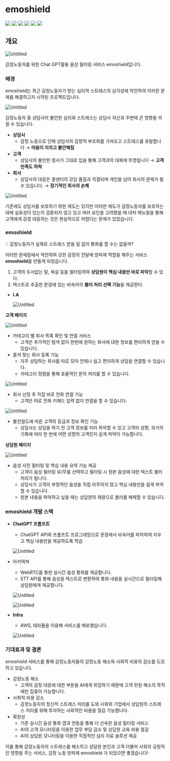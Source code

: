 # emoshield
<img src="https://img.shields.io/badge/react-61DAFB?style=for-the-badge&logo=react&logoColor=black">
<img src="https://img.shields.io/badge/Spring Boot-6DB33F?style=for-the-badge&logo=Spring Boot&logoColor=white"> 
<img src="https://img.shields.io/badge/Kotlin-7F52FF?style=for-the-badge&logo=Kotlin&logoColor=white">
<img src="https://img.shields.io/badge/mysql-4479A1?style=for-the-badge&logo=mysql&logoColor=white">
<img src="https://img.shields.io/badge/aws-232F3E?style=for-the-badge&logo=aws&logoColor=white">
<img src="https://img.shields.io/badge/terraform-232F3E?style=for-the-badge&logo=terraform&logoColor=white">

## 개요

![Untitled](https://s3-us-west-2.amazonaws.com/secure.notion-static.com/78d8ccba-8cac-4dd1-97bd-cfbdaaac0656/Untitled.png)

감정노동자를 위한 Chat GPT활용 음성 필터링 서비스 emoshield입니다.

### 배경

emoshield는 최근 감정노동자가 받는 심리적 스트레스의 심각성에 착안하여 이러한 문제를 해결하고자 시작된 프로젝트입니다.

![Untitled](https://s3-us-west-2.amazonaws.com/secure.notion-static.com/7d73e7b8-686e-4f30-8df1-d551f7b1e7e0/Untitled.png)

감정노동자 중 상담사의 불안한 심리와 스트레스는 상담사 자신과 주변에 큰 영향을 끼칠 수 있습니다.

- **상담사**
    - 감정 노동으로 인해 상담사의 감정적 부조화를 가져오고 스트레스를 유발합니다 → **마음이 지치고 불안해짐**
- **고객**
    - 상담사의 불안한 정서가 그대로 입을 통해 고객과의 대화에 투영됩니다 → **고객 만족도 하락**
- **회사**
    - 상담사의 대응은 콜센터의 강담 품질과 직결되며 개인을 넘어 회사의 문제가 될 수 있습니다. → **장기적인 회사의 손해**

![Untitled](https://s3-us-west-2.amazonaws.com/secure.notion-static.com/e2aafbee-95c5-4c67-9537-3fe948739998/Untitled.png)

기존에도 상담사를 보호하기 위한 제도는 있지만 이러한 제도가 감정노동자를 보호하는데에 실효성이 있는지 검증되지 않고 있고 여러 요인을 고려했을 때 대처 매뉴얼을 통해 고객에게 강경 대응하는 것은 현실적으로 어렵다는 문제가 있었습니다.

### emoshield

<aside>
💡 감정노동자가 실제로 스트레스 받을 일 없이 통화를 할 수는 없을까?

</aside>

이러한 문제점에서 착안하여 강한 감정의 전달에 방파제 역할을 해주는 서비스 **emoshield**를 만들게 되었습니다.

1. 고객의 두서없는 말, 욕설 등을 필터링하여 **상담원이 핵심 내용만 바로 파악**할 수 있다.
2. 텍스트로 추출한 문장에 있는 비속어의 **블러 처리 선택 기능**을 제공한다.
- **I.A**
    
    ![Untitled](https://s3-us-west-2.amazonaws.com/secure.notion-static.com/f9be6104-b9f5-456e-a8aa-1f7b6a12ddea/Untitled.png)
    

**고객 페이지**

![Untitled](https://s3-us-west-2.amazonaws.com/secure.notion-static.com/5625e5a4-a8be-45e4-84fe-7d3bdfdf0afa/Untitled.png)

- 카테고리 별 회사 목록 확인 및 연결 서비스
    - 고객은 추가적인 탐색 없이 한번에 원하는 회사에 대한 정보를 편리하게 얻을 수 있습니다.
- 즐겨 찾는 회사 등록 기능
    - 자주 상담하는 회사를 따로 모아 언제나 쉽고 편리하게 상담을 연결할 수 있습니다.
    - 카테고리 정렬을 통해 효율적인 문의 처리를 할 수 있습니다.

![Untitled](https://s3-us-west-2.amazonaws.com/secure.notion-static.com/d89f1ac6-0d99-4599-8dc1-de4379839ecc/Untitled.png)

- 회사 선정 후 직접 바로 전화 연결 기능
    - 고객은 따로 전화 키패드 입력 없이 연결을 할 수 있습니다.

![Untitled](https://s3-us-west-2.amazonaws.com/secure.notion-static.com/70b5783f-2460-4275-97a7-98b0f3f92cfa/Untitled.png)

- 불친절도에 따른 고객의 등급과 정보 확인 기능
    - 상담사는 상담을 하기 전 고객 정보를 미리 파악할 수 있고 고객의 성향, 과거의 기록에 따라 한 번에 어떤 성향의 고객인지 쉽게 파악이 가능합니다.

**상담원 페이지**

![Untitled](https://s3-us-west-2.amazonaws.com/secure.notion-static.com/06ce4176-2a66-46a7-9040-f0ee6d1eaa94/Untitled.png)

- 음성 사전 필터링 및 핵심 내용 요약 기능 제공
    - 고객이 음성 필터링 유/무를 선택하고 필터링 시 원본 음성에 대한 텍스트 블러처리가 됩니다.
    - 상담사가 고객의 부정적인 음성을 직접 마주하지 않고 핵심 내용만을 쉽게 파악할 수 있습니다.
    - 원본 내용을 파악하고 싶을 때는 상담원의 재량으로 블러를 해제할 수 있습니다.

### emoshield 개발 스택

- **ChatGPT 프롬프트**
    - ChatGPT API와 프롬프트 프로그래밍으로 문장에서 비속어를 파악하여 지우고 핵심 내용만을 제공하도록 학습
    
    ![Untitled](https://s3-us-west-2.amazonaws.com/secure.notion-static.com/b438c159-b927-433d-ae9c-6187b6f66ac3/Untitled.png)
    
- 아키텍쳐
    - WebRTC를 통한 실시간 음성 통화를 제공합니다.
    - STT API를 통해 음성을 텍스트로 변환하여 통화 내용을 실시간으로 필터링해 상담원에게 제공합니다.
    
    ![Untitled](https://s3-us-west-2.amazonaws.com/secure.notion-static.com/bcf1f426-f2cd-4e10-90f8-5b9452aa03a4/Untitled.png)
    
    ![Untitled](https://s3-us-west-2.amazonaws.com/secure.notion-static.com/2f2d180e-8777-4b37-8d33-90fe94296703/Untitled.png)
    
- **Infra**
    - AWS, 테라폼을 이용해 서비스를 배포했습니다.
    
    ![Untitled](https://s3-us-west-2.amazonaws.com/secure.notion-static.com/f35e995f-9b7d-4a04-a99e-07f76bad0af1/Untitled.png)
    

### 기대효과 및 결론

emoshield 서비스를 통해 감정노동자들의 감정노동 해소와 사회적 비용의 감소를 도모하고 있습니다.

- 감정노동 해소
    - 고객의 감정 대응에 대한 부분을 AI에게 위임하기 때문에 고객 민원 해소의 목적에만 집중이 가능합니다.
- 사회적 비용 감소
    - 감정노동자의 정신적 스트레스 처리를 도와 사회와 기업에서 상담원의 스트레스 처리를 위해 투자하는 사회적인 비용을 절감 가능합니다.
- 확장성
    - 기존 실시간 음성 통화 앱과 연동을 통해 더 신속한 음성 필터링 서비스
    - AI의 고객 모니터링을 이용한 업무 부담 감소 및 상담원 교육 비용 절감
    - AI의 상담원 모니터링을 이용한 직접적인 심리 치료 솔루션 제공

이를 통해 감정노동자의 스트레스를 해소하고 상담원 본인과 고객 더불어 사회의 긍정적인 영향을 주는 서비스, 감정 노동 방파제 emoshield 가 되었으면 좋겠습니다!
